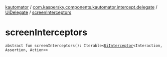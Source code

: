 [kautomator](../../index.md) / [com.kaspersky.components.kautomator.intercept.delegate](../index.md) / [UiDelegate](index.md) / [screenInterceptors](./screen-interceptors.md)

# screenInterceptors

`abstract fun screenInterceptors(): Iterable<`[`UiInterceptor`](../../com.kaspersky.components.kautomator.intercept.base/-ui-interceptor/index.md)`<Interaction, Assertion, Action>>`